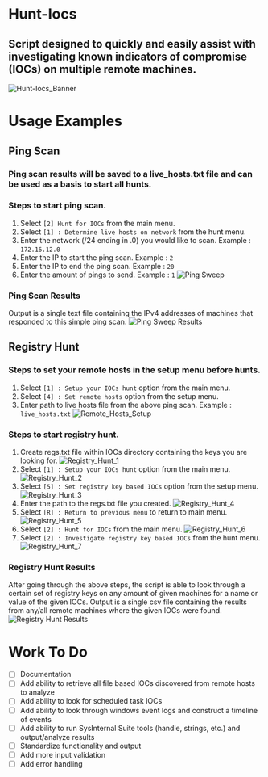 # Hunt-Iocs
## Script designed to quickly and easily assist with investigating known indicators of compromise (IOCs) on multiple remote machines.
![Hunt-Iocs_Banner](/images/main_menu.png)

# Usage Examples
## Ping Scan
### Ping scan results will be saved to a live_hosts.txt file and can be used as a basis to start all hunts.
### Steps to start ping scan.
1. Select `[2] Hunt for IOCs` from the main menu.
1. Select `[1] : Determine live hosts on network` from the hunt menu.
1. Enter the network (/24 ending in .0) you would like to scan. Example : `172.16.12.0`
1. Enter the IP to start the ping scan. Example : `2`
1. Enter the IP to end the ping scan. Example : `20`
1. Enter the amount of pings to send. Example : `1`
![Ping Sweep](/images/example_ping_sweep.png)
  
### Ping Scan Results
Output is a single text file containing the IPv4 addresses of machines that responded to this simple ping scan.
![Ping Sweep Results](/images/example_ping_sweep_results.png)
  
## Registry Hunt
### Steps to set your remote hosts in the setup menu before hunts.
1. Select `[1] : Setup your IOCs hunt` option from the main menu.
1. Select `[4] : Set remote hosts` option from the setup menu.
1. Enter path to live hosts file from the above ping scan. Example : `live_hosts.txt`
![Remote_Hosts_Setup](/images/remote_hosts_setup.png)
  
### Steps to start registry hunt.
1. Create regs.txt file within IOCs directory containing the keys you are looking for.
![Registry_Hunt_1](/images/example_registry_hunt_1.png)
1. Select `[1] : Setup your IOCs hunt` option from the main menu.
![Registry_Hunt_2](/images/example_registry_hunt_2.png)
1. Select `[5] : Set registry key based IOCs` option from the setup menu.
![Registry_Hunt_3](/images/example_registry_hunt_3.png)
1. Enter the path to the regs.txt file you created.
![Registry_Hunt_4](/images/example_registry_hunt_4.png)
1. Select `[R] : Return to previous menu` to return to main menu.
![Registry_Hunt_5](/images/example_registry_hunt_5.png)
1. Select `[2] : Hunt for IOCs` from the main menu.
![Registry_Hunt_6](/images/example_registry_hunt_6.png)
1. Select `[2] : Investigate registry key based IOCs` from the hunt menu.
![Registry_Hunt_7](/images/example_registry_hunt_7.png)
  
### Registry Hunt Results
After going through the above steps, the script is able to look through a certain set of registry keys on any amount of given machines for a name or value of the given IOCs. Output is a single csv file containing the results from any/all remote machines where the given IOCs were found.
![Registry Hunt Results](/images/example_registry_hunt_results.PNG)
  
# Work To Do
- [ ] Documentation
- [ ] Add ability to retrieve all file based IOCs discovered from remote hosts to analyze  
- [ ] Add ability to look for scheduled task IOCs  
- [ ] Add ability to look through windows event logs and construct a timeline of events  
- [ ] Add ability to run SysInternal Suite tools (handle, strings, etc.) and output/analyze results
- [ ] Standardize functionality and output
- [ ] Add more input validation  
- [ ] Add error handling 
